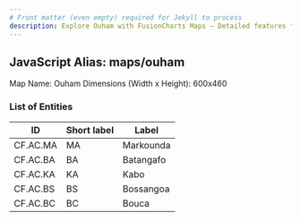 ```yaml
---
# Front matter (even empty) required for Jekyll to process
description: Explore Ouham with FusionCharts Maps – Detailed features for seamless integration. Try now & enhance your data visualization today! 
---
```


## JavaScript Alias: maps/ouham

Map Name: Ouham
Dimensions (Width x Height): 600x460

### List of Entities

ID | Short label | Label
---|---|---|
CF.AC.MA|MA|Markounda
CF.AC.BA|BA|Batangafo
CF.AC.KA|KA|Kabo
CF.AC.BS|BS|Bossangoa
CF.AC.BC|BC|Bouca
